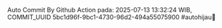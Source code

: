 Auto Commit By Github Action pada: 2025-07-13 13:32:24 WIB, COMMIT_UUID 5bc1d96f-9bc1-4730-96d2-494a55075900 #autohijau🗿
